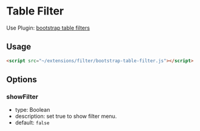 # Table Filter

Use Plugin: [bootstrap table filters](https://github.com/lukaskral/bootstrap-table-filter)

## Usage

```html
<script src="~/extensions/filter/bootstrap-table-filter.js"></script>
```

## Options

### showFilter

* type: Boolean
* description: set true to show filter menu.
* default: `false`
